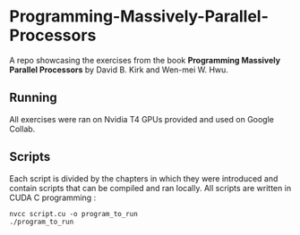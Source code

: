 # Programming-Massively-Parallel-Processors

A repo showcasing the exercises from the book **Programming Massively Parallel Processors** by David B. Kirk and Wen-mei W. Hwu. 

## Running 

All exercises were ran on Nvidia T4 GPUs provided and used on Google Collab. 

## Scripts 

Each script is divided by the chapters in which they were introduced and contain scripts that can be compiled and ran locally. All scripts are written in CUDA C programming : 
```
nvcc script.cu -o program_to_run
./program_to_run
```

